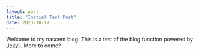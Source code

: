 ```yaml
---
layout: post
title: "Initial Test Post"
date: 2023-10-17
---
```

Welcome to my nascent blog! This is a test of the blog function powered by [Jekyll](http://jekyllrb.com). More to come?
